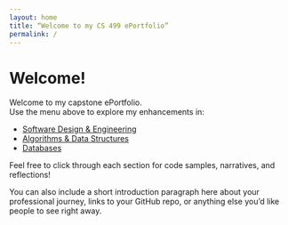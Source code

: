 ```yaml
---
layout: home
title: “Welcome to my CS 499 ePortfolio”
permalink: /
---
```


# Welcome!

Welcome to my capstone ePortfolio.  
Use the menu above to explore my enhancements in:

- [Software Design & Engineering](/software-design)
- [Algorithms & Data Structures](/algorithms-data-structures)
- [Databases](/databases)

Feel free to click through each section for code samples, narratives, and reflections!

You can also include a short introduction paragraph here about your professional journey, links to your GitHub repo, or anything else you’d like people to see right away.
